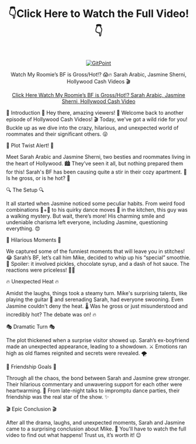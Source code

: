 <h1 align="center">👇Click Here to Watch the Full Video!👇</h1> <br>
<p align="center">
  <a href="https://porneec.com/my-roomies-bf-is-gross-hot-sarah-arabic-jasmine-sherni/">
    <img alt="GitPoint" title="GitPoint" src="https://i.imgur.com/89uNmKi.jpg" width="">
  </a>
</p>

<p align="center">
  Watch My Roomie’s BF is Gross/Hot!? 😱🔥 Sarah Arabic, Jasmine Sherni, Hollywood Cash Videos 🎬
</p>
<p align="center">
<a href="https://porneec.com/my-roomies-bf-is-gross-hot-sarah-arabic-jasmine-sherni/" rel="nofollow">Click Here Watch My Roomie’s BF is Gross/Hot!? Sarah Arabic, Jasmine Sherni, Hollywood Cash Video</a>
</p>
🎥 Introduction 🎥
Hey there, amazing viewers! 🌟 Welcome back to another episode of Hollywood Cash Videos! 🎬 Today, we've got a wild ride for you! Buckle up as we dive into the crazy, hilarious, and unexpected world of roommates and their significant others. 😜

👀 Plot Twist Alert! 👀

Meet Sarah Arabic and Jasmine Sherni, two besties and roommates living in the heart of Hollywood. 🏙️ They’ve seen it all, but nothing prepared them for this! Sarah's BF has been causing quite a stir in their cozy apartment. 🤯 Is he gross, or is he hot? 🤔

🔍 The Setup 🔍

It all started when Jasmine noticed some peculiar habits. From weird food combinations 🍕+🍍 to his quirky dance moves 🕺 in the kitchen, this guy was a walking mystery. But wait, there’s more! His charming smile and undeniable charisma left everyone, including Jasmine, questioning everything. 😍

🤣 Hilarious Moments 🤣

We captured some of the funniest moments that will leave you in stitches! 😂 Sarah’s BF, let’s call him Mike, decided to whip up his “special” smoothie. 🥤 Spoiler: it involved pickles, chocolate syrup, and a dash of hot sauce. The reactions were priceless! 🤢🤣

🔥 Unexpected Heat 🔥

Amidst the laughs, things took a steamy turn. Mike's surprising talents, like playing the guitar 🎸 and serenading Sarah, had everyone swooning. Even Jasmine couldn't deny the heat. 🌡️ Was he gross or just misunderstood and incredibly hot? The debate was on! 🔥

🎭 Dramatic Turn 🎭

The plot thickened when a surprise visitor showed up. Sarah’s ex-boyfriend made an unexpected appearance, leading to a showdown. ⚔️ Emotions ran high as old flames reignited and secrets were revealed. 🌪️

👫 Friendship Goals 👫

Through all the chaos, the bond between Sarah and Jasmine grew stronger. Their hilarious commentary and unwavering support for each other were heartwarming. 💖 From late-night talks to impromptu dance parties, their friendship was the real star of the show. ✨

🎬 Epic Conclusion 🎬

After all the drama, laughs, and unexpected moments, Sarah and Jasmine came to a surprising conclusion about Mike. 🧐 You'll have to watch the full video to find out what happens! Trust us, it’s worth it! 😉
